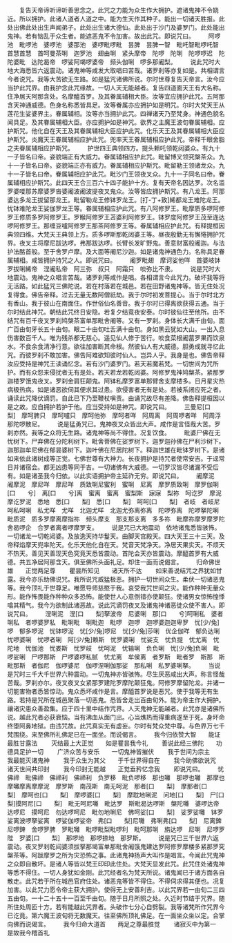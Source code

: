 <!-- { "loadSidebar": true } -->
　　复告天帝谛听谛听善思念之。此咒之力能为众生作大拥护。遮诸鬼神不令娆近。所以拥护。此诸人道者人道之中。能为生天作其种子。能出一切诸天胜报。此处出佛此处出生声闻弟子。此处出生诸大德仙。此处出于沙门及婆罗门。此处能出鬼神。若有恼乱于众生者。能遮恶鬼不令加害。故出此咒。即说咒曰。
　　阿啰池　毗啰池　婆啰池　婆那池　婆啰毗啰毗　昙脾　昙脾一智　毗吒智毗啰吒智　首慧首慧　首呵曼茶唎　迦罗池　翅由唎　紧头摩帝　陀啰　陀唎　陀啰啰迟　陀陀婆毗　达陀曷帝　啰娑阿竭啰婆帝　频头伽唎　啰多那阇梨。
　　说此咒时大地大海悉皆六返震动。诸鬼神等咸发大取唱曰苦哉。诸罗刹等亦复如是。共相谓言今者说咒。我等大苦欲无生路。如是猛咒诸佛所说。尔时世尊复告天帝言。汝今应当护此咒界。由我护念此咒缘故。一切人天无能越者。复告四道面天王有大名称。住净居天阿那含处。名摩醯首罗。及其眷属辅相大臣。汝等宜应拥护此咒。五阿那含天神通威德。色身名称悉皆具足。汝等眷属亦应拥护如是明咒。尔时大梵天王从莲花生娑婆界主。眷属辅相。汝等亦当拥护此咒。四禅诸天乃至梵身。神通色貌名闻具足。及其眷属辅相大臣。亦应拥护如是神咒。欲界之主魔王波旬眷属辅相。应护斯咒。他化自在天王及其眷属辅相大臣应护此咒。化乐天王及其眷属辅相大臣应护斯咒。炎魔天王眷属辅相应护此咒。兜率天王眷属辅相应护此咒。帝释千眼舍脂之夫眷属辅相应护斯咒。
　　护世四王典领四方。提头赖吒领乾闼婆众。有九十一子皆名曰帝。姿貌端正有大威力。眷属辅相应护此咒。毗留博叉领究槃茶众。九十一子皆名曰帝。姿貌端正亦有威力。眷属辅相应护斯咒。毗留勒王领诸龙众。九十一子皆名曰帝。眷属辅相应护此咒。毗沙门王领夜叉众。九十一子同名曰帝。眷属辅相应护斯咒。此四天王合三百六十四子能护十方。复有天帝名因达罗。次名滥罗婆喽那苏摩婆罗沓婆阇波阇波提夜叉鬼众。汝等皆应拥护斯咒。有八龙王。阿那婆达多龙王拔留那龙王。毗留勒龙王修钵罗龙王。[打-丁+致]絺都龙王难陀龙王。忧钵难陀龙王娑伽罗龙王等。眷属辅相应护此咒。有八阿修罗王。毗摩质多啰阿修罗王修质多罗阿修罗王。罗睺阿修罗王苫婆利阿修罗王。钵罗度阿修罗王茂至连达啰阿修罗王。那缠豆嚧阿修罗王那茶阿修罗王等。眷属辅相应护此咒。有释提桓因典领四维。大梵天王典领上方。质多啰斯那乾闼婆王等。昼夜殷勤无有懈惓拥护咒界。夜叉主将摩尼跋达啰。弗那跋达啰。长臂长发旷野鬼。善意财富般阇迦。与法护法酪首般。至于舍罗卢摩。及大面等阇尼沙迦。如是诸鬼神通色力。名称具足眷属辅相。咸皆拥护持咒之人。即说咒曰。
　　阇罗毗翅　摩诃娑他咩　首婆岐钵罗拔唎絺帝　涅阇私帝　阿三弥　叔只　阿霜只　啖弥比不隶。
　　说是咒时大地震动。鬼神之众唱言苦哉。诸罗刹等咸作是唱。各相谓言今此咒力。破坏我等将无活路。如此猛咒三佛陀说。若在村落若在城邑。若在田野诸鬼神等。皆无住处况复得食。佛告帝释。过去无量无数阿僧祇劫。我于尔时初发菩提心。当于尔时北方有香山。我于彼山在南面住。作世俗仙名善音。我于尔时已得离欲获得五通。当于尔时结此神咒。朝结此咒终日安隐。若复夕结竟夜安泰。尔时彼仙往至他所。由不结咒有百千夜叉罗刹鸠槃茶富单那毗舍阇等。又有一罗刹。身体长大满千由旬。面广百由旬牙长五十由旬。眼二十由旬吐舌满十由旬。身如黑云犹如大山。一出入息伤害数百千人。唯为残杀都无慈心。遥见仙人修于苦行。啖食菜根阇葍罗果而饮泉水。不食余食清净行意。欲往加害断其命根。然彼仙人有大威德。胆勇成就寻忆此咒。而彼罗刹不敢加害。佛告阿难欲知彼时仙人。岂异人乎。我身是也。佛告帝释汝应受持是神咒王读诵忆念。若有沙门婆罗门。若天若魔若梵。一切世间为咒所护。而有众怨来侵扰者无有是处。若天若龙若乾闼婆。阿修罗鬼神鸠槃茶。紧那罗迦楼罗饿鬼夜叉。罗刹金肩狂颠鬼。阿钵私摩罗富单那臂舍支摩楼多。日月星灾热病极热病。如是诸恶欲伺其便求其过患。欲侵害者无有是处。若被系闭应死之者。诵读此咒降伏谪罚。自此已下乃至鞭杖嗔责。由诵咒故尽有差降。佛告释提桓因以是之故。应自拥护若护于他。应当受持如是神咒。即说咒曰。
　　三曼尼[口　　梨]　摩呵脾只　摩呵嚧只　摩呵他弥　摩呵者咩　阿周离　阿周啰者咩　阿周浮那陀啰散尼。
　　说是猛勇咒已。鬼神夜叉众皆出大声。咸作是言怪哉大苦。罗刹亦然。我等之众将无生路。诸鬼神等尚不得住。况复饮食。
　　毗婆尸佛在无忧树下。尸弃佛在分陀利树下。毗舍菩佛在娑罗树下。迦罗迦孙佛在尸利沙树下。迦那迦牟尼佛在郁昙婆树下。迦叶佛在尼居陀树下。释迦世雄在毗钵罗树下。是诸如来依此诸树成等正觉。七佛世尊有大神力。长夜拥护是持咒者使常安吉。于迳常日并诸宿会。都无凶患等同于吉。一切诸佛有大威德。一切罗汉皆尽诸漏不受后有。如是诸圣我今归依。以此实语拥护帝主延祚无穷。即说咒曰。
　　阇摩泥　阇摩泥　摩尼咩　摩尼咩　质致唎尼蜜利　蜜唎　尼离　摩罗质致唎　摩罗伽唎[口　　兮]　离[口　　兮]离　蜜离　蜜离　蜜梨斯　寐寐　梨祢　呵讫罗　摩泥　摩讫罗泥　悉地　悉[口　　梨]　悉[口　　梨]　呵呵[口　　梨]　者岐　者岐尼　呵私呵唎　私尤咩　尤咩　北迦尤咩　北迦尤弥离弥离　陀啰弥离　陀啰拏陀唎　毗质泥　质多罗摩离摩指祢　频头摩支　那支那支离　多多祢　毗摩祢摩罗摩罗陀　舍曷啰企　合罗者离者啰摩罗支。
　　说是咒已大地震动　依地诸鬼悉皆骇怖。一切诸龙一切乾闼婆。及放逸天持华鬘天。曲脚天宫殿天。四大天王三十三天。及帝释焰摩天兜率陀天。化乐天他化自在天。梵音天梵净天。净居天果实天。不烦天不热天。善见天善现天色究竟天悉皆震动。首陀会天亦皆震动。摩醯首罗有大威德。共五净居阿那含天。俱至佛所头面礼足。却住一面而说偈言。
　　归命佛世雄　　正觉两足尊
　　瞿昙所知见　　诸天所不达
　　如来善说结咒之界犹如甘露。我今亦乐助佛说咒。我所说咒威猛极恶。拥护一切世间众生。柔伏一切诸恶鬼等。我今顶礼于世尊足。唯愿导师慈愍于我。哀受我咒世间之灾。能作种种无量众形。能作怖畏能作种种众多恐怖。能使世人心意倒错亦使颠狂。使诸男女惊怖惶悸噏其精气。我今为欲制此诸恶故。说此咒谪罚夜叉及诸鬼神诸恶徒众使不害人。即说咒曰。
　　涅唎泥　涅[口　　梨]拏波帝　尼婆唎　那[口　　兮]呵唎私　婆者唎私　者啰婆罗私　毗唎毗　唎毗迦　毗啰　迦啰　迦啰婆迦迦卑罗　忧[少/兔]啰　郁多啰泥　忧钵啰泥　忧[少/兔]啰尼　忧[少/兔]莎唎　优企伽咩　郁负达唎　忧啰婆唎　忧啰者唎　阿[少/兔]赖斯　忧罗婆唎　忧娑支　忧负提　忧尤离　忧陀地　忧伽池　忧娄斯　忧罗岐　忧呵泥　忧输唎　负负唎　忧[少/兔]负唎　毗啰娑唎　尸啰那斯　尸啰婆啰私腻　忧尤离　牟侯离　者罗斯　毗者罗　斯那　斯毗那斯　者伽尼　伽啰婆尼　伽啰涅唎伽那娑　那私唎　私罗婆唎拏。
　　当说是咒时三千大千世界六种震动。一切鬼神亦皆骇怖。尽生厌恶咸出大声。称言怪哉苦哉。罗刹亦尔。夜叉夜叉女紧那罗建陀罗摩陀颠狂鬼。阿修罗摩留陀龙。并诸一切能害物者悉皆惊动。鬼众悉坏咸作是言。摩醯首罗说是恶咒。使于我等无有生路。若持是咒所在城邑聚落一切恶鬼。悉皆舍走出百由旬外。能为帝主作大拥护。禳诸灾患众善盈集。应于四十里中结作咒界。人天鬼神无能越者。此咒亦是诸佛所说。越此咒者必获衰恼。当有沸血从面门出。心当燋热而得重病遂至于死。身坏命终堕阿鼻地狱。由违咒故。此咒真实无有虚妄。尔时有梵众梵中尊。与色界万七千梵围绕。来至佛所礼佛足已在一面坐。而说偈言。
　　我今归依赞大智　　能证最胜甘露法
　　灭结最上大正觉　　如是瞿昙我今礼
　　善说此经三佛陀　　功德具足护一切
　　广济众苦与安乐　　一切鬼神皆摧伏
　　我于世间为宗主　　我最能灭诸鬼神
　　我于众生为其父　　于千世界得自在
　　我今助佛欲说咒　　诸天世间共印封
　　我今印封无能越　　正觉垂矜忆念我
　　即说咒曰。
　　忧佛禘　毗佛禘　佛禘利　佛禘利　负罗移　毗负啰移　那也囄　那啰也囄　那摩也　摩囄摩离摩摩泥　摩罗斯　南茂斯　南无呵泥　那者[口　　梨]　摩那者[口　　梨]　摩呵也[口　　梨]　摩啰婆[口　　梨]　摩耽地唎泥　问地[口　　梨]　尸[口　　梨]摸阿尼[口　　梨]　毗无呵尼囄　毗达罗　斯毗曷达啰斯　槃陀囄　婆啰达帝　达啰尼　摸呵尼　勿达啰呵尼　毗勿地唎尼　佛呵娑[口　　梨]　娑罗娑囄　钵罗娑离波啰拏娑离　啰娑伽啰娑帝　弗[口　　梨]尼囄　弗唎弗[口　　梨]　尼离錍尼啰錍　舍啰罗脾　罗毗囄　毗啰毗梨毗啰利　毗呵那唎　旃达啰　尼唎　尼啰罗陛　罗婆[口　　梨]　那啰地　那啰捺地　那罗斯。
　　说是咒已三千世界六返震动。夜叉罗刹乾闼婆须拔拏那竭富单那毗舍阇饿鬼建达罗阿修罗摩楼多紧那罗究槃茶等。阿跋摩罗之所为灾恐怖之事。此诸鬼神扬声大叫作是唱言。今闻此咒鬼神之众即自散坏。是诸人等皆以梵王印印此住处。大梵天显发此咒。此咒住处诸鬼神等悉不得住。一切人身犹如金刚。此咒经者名为梵天所说。诸鬼闻已于诸方面各自散走。此咒若于所在城邑官府住处。诸恶鬼等皆不得住。不得伺求得其便也。况复加害。以此咒力愿令帝主获大拥护。使得无上安善利吉。以此咒界若一由旬二三四五由旬。一十二十五十一百至千由旬。随于日月所照之处。久近时节结于咒界。随所住处周匝十方。若有能越此咒界者。头破作七分心自劈裂。我等诸梵所作咒界今已讫竟。第六魔王波旬将无数魔天。往至佛所顶礼佛足。在一面坐众坐以定。合掌向佛而说偈言。
　　我今归命大道首　　两足之尊最胜觉
　　诸寂灭中为第一　　是故我今稽首礼
